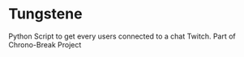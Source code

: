 # Tungstene
Python Script to get every users connected to a chat Twitch. Part of Chrono-Break Project
